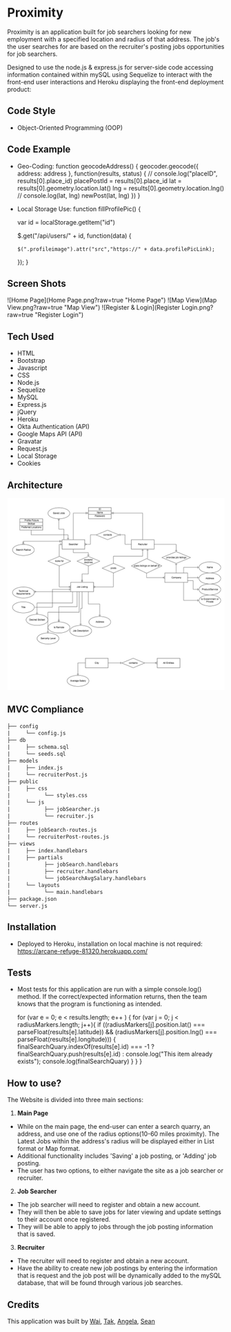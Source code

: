 # Proximity

Proximity is an application built for job searchers looking for new employment with a specified location and radius of that address. The job's the user searches for are based on the recruiter's posting jobs opportunities for job searchers.

Designed to use the node.js & express.js for server-side code accessing information contained within mySQL using Sequelize to interact with the front-end user interactions and Heroku displaying the front-end deployment product:

## **Code Style**
 * Object-Oriented Programming (OOP)

## **Code Example**
  * Geo-Coding:
    function geocodeAddress() {
      geocoder.geocode({
        address: address
      }, function(results, status) {
        // console.log("placeID", results[0].place_id)
        placePostId = results[0].place_id
        lat = results[0].geometry.location.lat()
        lng = results[0].geometry.location.lng()
        // console.log(lat, lng)
        newPost(lat, lng)
      })
    }
  * Local Storage Use:
    function fillProfilePic() {

      var id = localStorage.getItem("id")

      $.get("/api/users/" + id, function(data) {

        $(".profileimage").attr("src","https://" + data.profilePicLink);
      });
    }

## **Screen Shots**
  ![Home Page](Home Page.png?raw=true "Home Page")
  ![Map View](Map View.png?raw=true "Map View")
  ![Register & Login](Register Login.png?raw=true "Register Login")


## **Tech Used**
  -	HTML
  -	Bootstrap
  -	Javascript
  - CSS
  -	Node.js
  -	Sequelize
  -	MySQL
  -	Express.js
  -	jQuery
  - Heroku
  - Okta Authentication (API)
  - Google Maps API (API)
  - Gravatar
  - Request.js
  - Local Storage
  - Cookies

## **Architecture**
  ![Entity-Relationship Diagram(ERD)](ERD.jpg?raw=true "ERD")

## **MVC Compliance**
	├── config
	|     └── config.js
	├── db
	|     ├── schema.sql
	|     └── seeds.sql
	├── models
	|     ├── index.js
	|     └── recruiterPost.js
	├── public
	|     ├── css
	|           └── styles.css
	|     └── js
	|           ├── jobSearcher.js
	|           └── recruiter.js
	├── routes
	|     ├── jobSearch-routes.js
	|     └── recruiterPost-routes.js
	├── views
	|     ├── index.handlebars
	|     ├── partials
	|           ├── jobSearch.handlebars
	|           ├── recruiter.handlebars
	|           └── jobSearchAvgSalary.handlebars
	|     └── layouts
	|           └── main.handlebars
	├── package.json
	└── server.js

## **Installation**
  - Deployed to Heroku, installation on local machine is not required: https://arcane-refuge-81320.herokuapp.com/

## **Tests**
  - Most tests for this application are run with a simple console.log() method. If the correct/expected information returns, then the team knows that the program is functioning as intended.

    for (var e = 0; e < results.length; e++ ) {
        for (var j = 0; j < radiusMarkers.length; j++){
          if ((radiusMarkers[j].position.lat() === parseFloat(results[e].latitude)) && (radiusMarkers[j].position.lng() === parseFloat(results[e].longitude))) {
          finalSearchQuary.indexOf(results[e].id) === -1 ? finalSearchQuary.push(results[e].id) : console.log("This item already exists");
          console.log(finalSearchQuary)
                                              }
                                            }
    }

## **How to use?**

  The Website is divided into three main sections:

  1.    __Main Page__

  - While on the main page, the end-user can enter a search quarry, an address, and use one of the radius options(10-60 miles proximity). The Latest Jobs within the address's radius will be displayed either in List format or Map format.
  - Additional functionality includes 'Saving' a job posting, or 'Adding' job posting.
  - The user has two options, to either navigate the site as a job searcher or recruiter.


  2.    __Job Searcher__

  - The job searcher will need to register and obtain a new account.
  - They will then be able to save jobs for later viewing and update settings to their account once registered.
  - They will be able to apply to jobs through the job posting information that is saved.

  3.    __Recruiter__

  - The recruiter will need to register and obtain a new account.
  - Have the ability to create new job postings by entering the information that is request and the job post will be dynamically added to the mySQL database, that will be found through various job searches.

## **Credits**

  This application was built by [Wai](https://github.com/Wai-Yan), [Tak](https://github.com/tak009), [Angela](https://github.com/angkressin), [Sean](https://github.com/andersensm)
